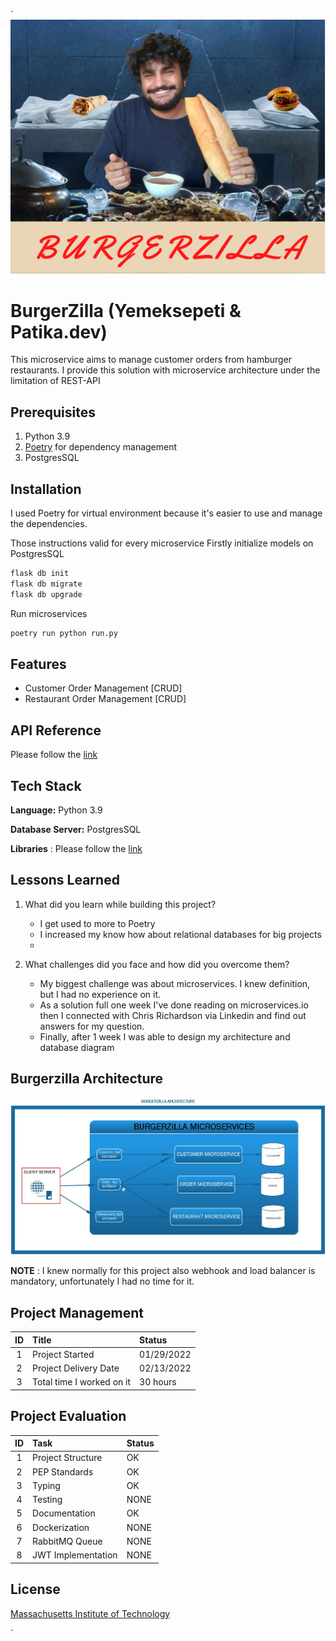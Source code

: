 `
![Burgerzilla Cover Photo](4_project_docs/images/burgerzilla_cover_photo.png)
# BurgerZilla (Yemeksepeti & Patika.dev)

This microservice aims to manage customer orders from hamburger restaurants.
I provide this solution with microservice architecture under the limitation of REST-API

## Prerequisites
1. Python 3.9 
2. [Poetry](https://python-poetry.org/)  for dependency management
3. PostgresSQL

## Installation

I used Poetry for virtual environment because it's easier to use and manage the dependencies.

Those instructions valid for every microservice
Firstly initialize models on PostgresSQL 
```bash
flask db init
flask db migrate
flask db upgrade
``` 
Run microservices
```bash
poetry run python run.py
```     

## Features

- Customer Order Management [CRUD]
- Restaurant Order Management [CRUD]

## API Reference
Please follow the [link](4_project_docs/burgerzilla_api_reference.md)

## Tech Stack
**Language:** Python 3.9 

**Database Server:** PostgresSQL

**Libraries** : Please follow the [link](4_project_docs/burgerzilla_libraries_reference.md)



## Lessons Learned

1. What did you learn while building this project? 
    * I get used to more to Poetry
    * I increased my know how about relational databases for big projects
    * 

2. What challenges did you face and how did you overcome them?
   * My biggest challenge was about microservices. I knew definition, but I had no experience on it.
   * As a solution full one week I've done reading on microservices.io then I connected with Chris Richardson via Linkedin and find out answers for my question.
   * Finally, after 1 week I was able to design my architecture and database diagram
    

## Burgerzilla Architecture
![](4_project_docs/images/burgerzilla_architectrue.jpg)

**NOTE** : I knew normally for this project also webhook and load balancer is mandatory, unfortunately I had no time for it.

## Project Management

| ID  | Title                     | Status     |
|:---:|:--------------------------|:-----------|
|  1  | Project Started           | 01/29/2022 |
|  2  | Project Delivery Date     | 02/13/2022 |
|  3  | Total time I worked on it | 30 hours   |


## Project Evaluation

| ID  | Task               | Status |
|:---:|:-------------------|:-------|
|  1  | Project Structure  | OK     |
|  2  | PEP Standards      | OK     |
|  3  | Typing             | OK     |
|  4  | Testing            | NONE   |
|  5  | Documentation      | OK     |
|  6  | Dockerization      | NONE   |
|  7  | RabbitMQ Queue     | NONE   |
|  8  | JWT Implementation | NONE   |

## License

[Massachusetts Institute of Technology](https://choosealicense.com/licenses/mit/)

`